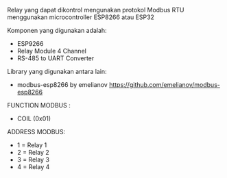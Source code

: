 Relay yang dapat dikontrol mengunakan protokol Modbus RTU menggunakan microcontroller ESP8266 atau ESP32

Komponen yang digunakan adalah:
 * ESP9266
 * Relay Module 4 Channel
 * RS-485 to UART Converter 

Library yang digunakan antara lain:
 * modbus-esp8266 by emelianov https://github.com/emelianov/modbus-esp8266

FUNCTION MODBUS :
 * COIL (0x01)

ADDRESS MODBUS: 
* 1 = Relay 1
* 2 = Relay 2
* 3 = Relay 3
* 4 = Relay 4
